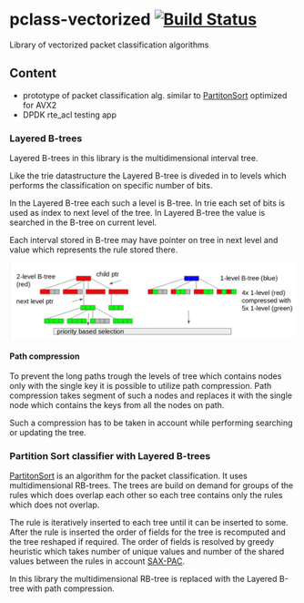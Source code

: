# pclass-vectorized [![Build Status](https://travis-ci.org/Nic30/pclass-vectorized.svg?branch=master)](https://travis-ci.org/Nic30/pclass-vectorized)
Library of vectorized packet classification algorithms


## Content

* prototype of packet classification alg. similar to [PartitonSort](https://github.com/sorrachai/PartitonSort) optimized for AVX2
* DPDK rte_acl testing app


### Layered B-trees
Layered B-trees in this library is the multidimensional interval tree. 

Like the trie datastructure the Layered B-tree is diveded in to levels which performs the classification on specific number of bits.

In the Layered B-tree each such a level is B-tree. In trie each set of bits is used as index to next level of the tree. In Layered B-tree the value is searched in the B-tree on current level.

Each interval stored in B-tree may have pointer on tree in next level and value which represents the rule stored there.

![Layered B-trees](/doc/layered_b-tree.png)

#### Path compression
To prevent the long paths trough the levels of tree which contains nodes only with the single key it is possible to utilize path compression. Path compression takes segment of such a nodes and replaces it with the single node which contains the keys from all the nodes on path. 

Such a compression has to be taken in account while performing searching or updating the tree.

### Partition Sort classifier with Layered B-trees

[PartitonSort](https://github.com/sorrachai/PartitonSort) is an algorithm for the packet classification. It uses multidimensional RB-trees. The trees are build on demand for groups of the rules which does overlap each other so each tree contains only the rules which does not overlap.

The rule is iteratively inserted to each tree until it can be inserted to some. After the rule is inserted the order of fields for the tree is recomputed and the tree reshaped if required. The order of fields is resolved by greedy heuristic which takes number of unique values and number of the shared values between the rules in account [SAX-PAC](https://dl.acm.org/citation.cfm?id=2626294).

In this library the multidimensional RB-tree is replaced with the Layered B-tree with path compression.
